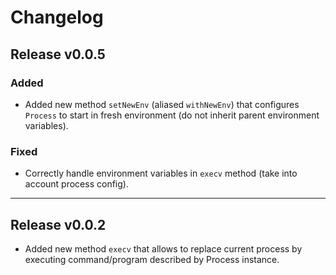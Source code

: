 # Changelog

## Release v0.0.5

### Added
- Added new method `setNewEnv` (aliased `withNewEnv`) that configures `Process` to start in fresh environment (do not inherit parent environment variables).

### Fixed
- Correctly handle environment variables in `execv` method (take into account process config).

---

## Release v0.0.2

- Added new method `execv` that allows to replace current process by executing
  command/program described by Process instance.
